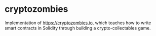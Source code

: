 # cryptozombies
Implementation of https://cryptozombies.io, which teaches how to write smart contracts in Solidity through building a crypto-collectables game.

